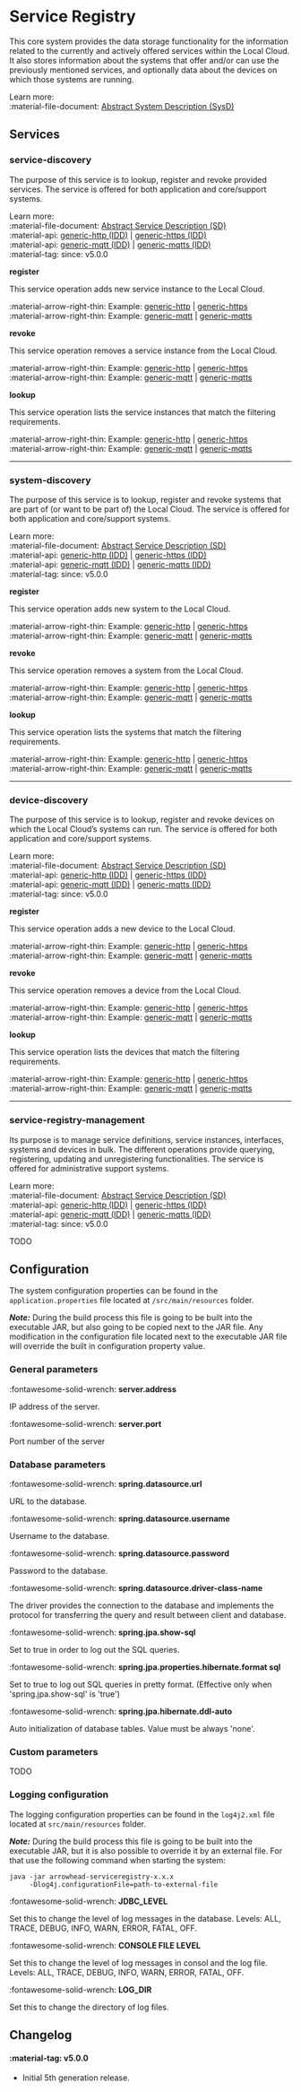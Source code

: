 # Service Registry

This core system provides the data storage functionality for the information related to the currently and actively offered services within the Local Cloud. It also stores information about the systems that offer and/or can use the previously mentioned services, and optionally data about the devices on which those systems are running.

Learn more: <br />
:material-file-document: [Abstract System Description (SysD)](../assets/sysd/5_0_0/serviceregistry_sysd.pdf)

## Services

### service-discovery

The purpose of this service is to lookup, register and revoke provided services. The service is offered for both application and core/support systems.

Learn more: <br />
:material-file-document: [Abstract Service Description (SD)](../assets/sd/5_0_0/service-discovery_sd.pdf) <br />
:material-api: [generic-http (IDD)](todo) | [generic-https (IDD)](todo) <br />
:material-api: [generic-mqtt (IDD)](todo) | [generic-mqtts (IDD)](todo) <br />
:material-tag: since: v5.0.0 

**register**

This service operation adds new service instance to the Local Cloud.

:material-arrow-right-thin: Example: [generic-http](todo) | [generic-https](todo)<br />
:material-arrow-right-thin: Example: [generic-mqtt](todo) | [generic-mqtts](todo)

**revoke**

This service operation removes a service instance from the Local Cloud.

:material-arrow-right-thin: Example: [generic-http](todo) | [generic-https](todo)<br />
:material-arrow-right-thin: Example: [generic-mqtt](todo) | [generic-mqtts](todo)

**lookup**

This service operation lists the service instances that match the filtering requirements.

:material-arrow-right-thin: Example: [generic-http](todo) | [generic-https](todo)<br />
:material-arrow-right-thin: Example: [generic-mqtt](todo) | [generic-mqtts](todo)

-----

### system-discovery

The purpose of this service is to lookup, register and revoke systems that are part of (or want to be part of) the Local Cloud. The service is offered for both application and core/support systems.

Learn more: <br />
:material-file-document: [Abstract Service Description (SD)](../assets/sd/5_0_0/system-discovery_sd.pdf) <br />
:material-api: [generic-http (IDD)](todo) | [generic-https (IDD)](todo) <br />
:material-api: [generic-mqtt (IDD)](todo) | [generic-mqtts (IDD)](todo) <br />
:material-tag: since: v5.0.0 

**register**

This service operation adds new system to the Local Cloud.

:material-arrow-right-thin: Example: [generic-http](todo) | [generic-https](todo)<br />
:material-arrow-right-thin: Example: [generic-mqtt](todo) | [generic-mqtts](todo)

**revoke**

This service operation removes a system from the Local Cloud.

:material-arrow-right-thin: Example: [generic-http](todo) | [generic-https](todo)<br />
:material-arrow-right-thin: Example: [generic-mqtt](todo) | [generic-mqtts](todo)

**lookup**

This service operation lists the systems that match the filtering requirements.

:material-arrow-right-thin: Example: [generic-http](todo) | [generic-https](todo)<br />
:material-arrow-right-thin: Example: [generic-mqtt](todo) | [generic-mqtts](todo)

-----

### device-discovery

The purpose of this service is to lookup, register and revoke devices on which the Local Cloud’s systems can run. The service is offered for both application and core/support systems.

Learn more: <br />
:material-file-document: [Abstract Service Description (SD)](../assets/sd/5_0_0/device-discovery_sd.pdf) <br />
:material-api: [generic-http (IDD)](../api/serviceregistry/device-discovery-generic-http.md) | [generic-https (IDD)](../api/serviceregistry/device-discovery-generic-http.md) <br />
:material-api: [generic-mqtt (IDD)](../api/serviceregistry/device-discovery-generic-mqtt.md) | [generic-mqtts (IDD)](../api/serviceregistry/device-discovery-generic-mqtt.md) <br />
:material-tag: since: v5.0.0 

**register**

This service operation adds a new device to the Local Cloud.

:material-arrow-right-thin: Example: [generic-http](../api/serviceregistry/device-discovery-generic-mqtt.md/#register) | [generic-https](todo)<br />
:material-arrow-right-thin: Example: [generic-mqtt](../api/serviceregistry/device-discovery-generic-mqtt.md/#register) | [generic-mqtts](todo)

**revoke**

This service operation removes a device from the Local Cloud.

:material-arrow-right-thin: Example: [generic-http](todo) | [generic-https](todo)<br />
:material-arrow-right-thin: Example: [generic-mqtt](todo) | [generic-mqtts](todo)

**lookup**

This service operation lists the devices that match the filtering requirements.

:material-arrow-right-thin: Example: [generic-http](todo) | [generic-https](todo)<br />
:material-arrow-right-thin: Example: [generic-mqtt](todo) | [generic-mqtts](todo)

-----

### service-registry-management

Its purpose is to manage service definitions, service instances, interfaces, systems and devices in bulk. The different operations provide querying, registering, updating and unregistering functionalities. The service is offered for administrative support systems.

Learn more: <br />
:material-file-document: [Abstract Service Description (SD)](../assets/sd/5_0_0/service-registry-management_sd.pdf) <br />
:material-api: [generic-http (IDD)](todo) | [generic-https (IDD)](todo) <br />
:material-api: [generic-mqtt (IDD)](todo) | [generic-mqtts (IDD)](todo) <br />
:material-tag: since: v5.0.0 

TODO

## Configuration

The system configuration properties can be found in the `application.properties` file located at `/src/main/resources` folder.

**_Note:_** During the build process this file is going to be built into the executable JAR, but also going to be copied next to the JAR file. Any modification in the configuration file located next to the executable JAR file will override the built in configuration property value.

### General parameters

:fontawesome-solid-wrench: **server.address**

IP address of the server.

:fontawesome-solid-wrench: **server.port**

Port number of the server

### Database parameters

:fontawesome-solid-wrench: **spring.datasource.url**

URL to the database.

:fontawesome-solid-wrench: **spring.datasource.username**

Username to the database.

:fontawesome-solid-wrench: **spring.datasource.password**

Password to the database.

:fontawesome-solid-wrench: **spring.datasource.driver-class-name**

The driver provides the connection to the database and implements the protocol for transferring the query
and result between client and database.

:fontawesome-solid-wrench: **spring.jpa.show-sql**

Set to true in order to log out the SQL queries.

:fontawesome-solid-wrench: **spring.jpa.properties.hibernate.format sql**

Set to true to log out SQL queries in pretty format. (Effective only when 'spring.jpa.show-sql' is 'true')

:fontawesome-solid-wrench: **spring.jpa.hibernate.ddl-auto**

Auto initialization of database tables. Value must be always 'none'.

### Custom parameters

TODO

### Logging configuration

The logging configuration properties can be found in the `log4j2.xml` file located at `src/main/resources`
folder.

**_Note:_** During the build process this file is going to be built into the executable JAR, but it is also possible to
override it by an external file. For that use the following command when starting the system:
```
java -jar arrowhead-serviceregistry-x.x.x
     -Dlog4j.configurationFile=path-to-external-file
```

:fontawesome-solid-wrench: **JDBC_LEVEL**

Set this to change the level of log messages in the database. Levels: ALL, TRACE, DEBUG, INFO, WARN,
ERROR, FATAL, OFF.

:fontawesome-solid-wrench: **CONSOLE FILE LEVEL**

Set this to change the level of log messages in consol and the log file. Levels: ALL, TRACE, DEBUG,
INFO, WARN, ERROR, FATAL, OFF.

:fontawesome-solid-wrench: **LOG_DIR**

Set this to change the directory of log files.

## Changelog

#### :material-tag: v5.0.0 

- Initial 5th generation release.
